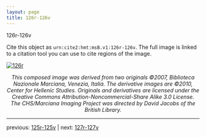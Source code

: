 ```yaml
---
layout: page
title: 126r-126v
---
```


126r-126v

Cite this object as `urn:cite2:hmt:msB.v1:126r-126v`. The full image is linked to a citation tool you can use to cite regions of the image.

[![126r](http://www.homermultitext.org/iipsrv?IIIF=/project/homer/pyramidal/deepzoom/hmt/vbbifolio/v1/vb_125v_126r.tif/full/800,/0/default.jpg)](http://www.homermultitext.org/ict2/?urn=urn:cite2:hmt:vbbifolio.v1:vb_125v_126r) 

<p style="text-align: center; font-style: italic;">This composed image was derived from two originals ©2007, Biblioteca Nazionale Marciana, Venezia, Italia. The derivative images are ©2010, Center for Hellenic Studies. Originals and derivatives are licensed under the Creative Commons Attribution-Noncommercial-Share Alike 3.0 License. The CHS/Marciana Imaging Project was directed by David Jacobs of the British Library.</p>

---

previous: [125r-125v](../125r-125v/) | next: [127r-127v](../127r-127v/)